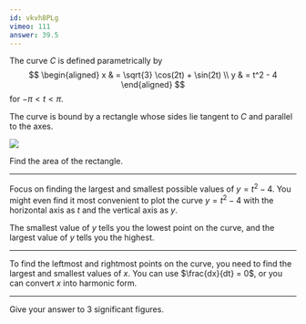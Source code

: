 ```yaml
---
id: vkvh8PLg
vimeo: 111
answer: 39.5
---
```


The curve $C$ is defined parametrically by
$$
\begin{aligned}
x & = \sqrt{3} \cos(2t) + \sin(2t) \\
y & = t^2 - 4
\end{aligned}
$$
for $-\pi < t < \pi.$

The curve is bound by a rectangle whose sides lie tangent to $C$ and parallel to the axes.

![](/img/learn/parametric-03.svg)

Find the area of the rectangle.

---

Focus on finding the largest and smallest possible values of $y = t^2 - 4$. You might even find it most convenient to plot the curve $y = t^2 - 4$ with the horizontal axis as $t$ and the vertical axis as $y$.

The smallest value of $y$ tells you the lowest point on the curve, and the largest value of $y$ tells you the highest.

---

To find the leftmost and rightmost points on the curve, you need to find the largest and smallest values of $x$. You can use $\frac{dx}{dt} = 0$, or you can convert $x$ into harmonic form.

---

Give your answer to $3$ significant figures.
